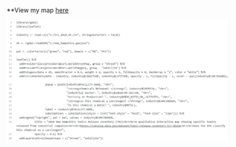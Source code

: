 **View my map [here](https://erinhard.github.io/Leaflet-Webmapping/)

![code](https://github.com/erinhard/Leaflet-Webmapping/blob/master/code.JPG)

